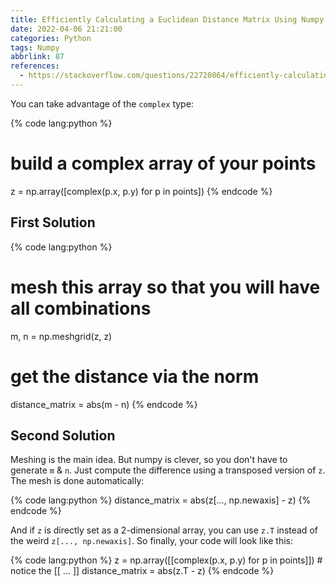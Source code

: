 ```yaml
---
title: Efficiently Calculating a Euclidean Distance Matrix Using Numpy
date: 2022-04-06 21:21:00
categories: Python
tags: Numpy
abbrlink: 87
references:
  - https://stackoverflow.com/questions/22720864/efficiently-calculating-a-euclidean-distance-matrix-using-numpy
---
```

You can take advantage of the `complex` type:

{% code lang:python %}
# build a complex array of your points
z = np.array([complex(p.x, p.y) for p in points])
{% endcode %}

## First Solution

{% code lang:python %}
# mesh this array so that you will have all combinations
m, n = np.meshgrid(z, z)
# get the distance via the norm
distance_matrix = abs(m - n)
{% endcode %}

## Second Solution

Meshing is the main idea. But numpy is clever, so you don't have to generate `m` & `n`. Just compute the difference using a transposed version of `z`. The mesh is done automatically:

{% code lang:python %}
distance_matrix = abs(z[..., np.newaxis] - z)
{% endcode %}

And if `z` is directly set as a 2-dimensional array, you can use `z.T` instead of the weird `z[..., np.newaxis]`. So finally, your code will look like this:

{% code lang:python %}
z = np.array([[complex(p.x, p.y) for p in points]])  # notice the [[ ... ]]
distance_matrix = abs(z.T - z)
{% endcode %}

